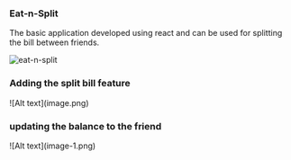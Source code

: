 <h3>Eat-n-Split</h3>
<p>The basic application developed using react and can be used for splitting the bill between friends.</p>

<img width="845" alt="eat-n-split" src="https://github.com/Deepak00-Sh/React/assets/78408996/f76fcecd-d81e-4332-adeb-4485a18b0f91">

<h3>Adding the split bill feature </h3>
![Alt text](image.png)

<h3>updating the balance to the friend</h3>
![Alt text](image-1.png)
